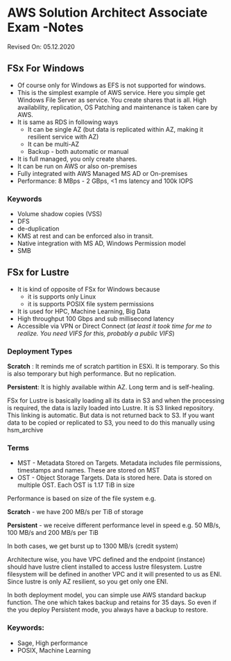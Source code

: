 # AWS Solution Architect Associate Exam -Notes

Revised On: 05.12.2020

## FSx For Windows

* Of course only for Windows as EFS is not supported for windows.
* This is the simplest example of AWS service. Here you simple get Windows File Server as service. You create shares that is all. High availability, replication, OS Patching and maintenance is taken care by AWS.
* It is same as RDS in following ways
  * It can be single AZ (but data is replicated within AZ, making it resilient service with AZ)
  * It can be multi-AZ
  * Backup - both automatic or manual
* It is full managed, you only create shares.
* It can be run on AWS or also on-premises
* Fully integrated with AWS Managed MS AD or On-premises
* Performance: 8 MBps - 2 GBps, <1 ms latency and 100k IOPS

### Keywords

* Volume shadow copies (VSS)
* DFS
* de-duplication
* KMS at rest and can be enforced also in transit.
* Native integration with MS AD, Windows Permission model
* SMB

## FSx for Lustre

* It is kind of opposite of FSx for Windows because
  * it is supports only Linux
  * it is supports POSIX file system permissions
* It is used for HPC, Machine Learning, Big Data
* High throughput 100 Gbps and sub millisecond latency
* Accessible via VPN or Direct Connect (*at least it took time for me to realize. You need VIFS for this, probably a public VIFS*)

### Deployment Types

**Scratch** : It reminds me of scratch partition in ESXi. It is temporary. So this is also temporary but high performance. But no replication.

**Persistent**: It is highly available within AZ. Long term and is self-healing.

FSx for Lustre is basically loading all its data in S3 and when the processing is required, the data is lazily loaded into Lustre. It is S3 linked repository. This linking is automatic. But data is not returned back to S3. If you want data to be copied or replicated to S3, you need to do this manually using hsm_archive

### Terms

* MST - Metadata Stored on Targets. Metadata includes file permissions, timestamps and names. These are stored on MST
* OST - Object Storage Targets. Data is stored here. Data is stored on multiple OST. Each OST is 1.17 TiB in size

Performance is based on size of the file system e.g.

**Scratch** - we have 200 MB/s per TiB of storage

**Persistent** - we receive different performance level in speed e.g. 50 MB/s, 100 MB/s and 200 MB/s per TiB

In both cases, we get burst up to 1300 MB/s (credit system)

Architecture wise, you have VPC defined and the endpoint (instance) should have lustre client installed to access lustre filesystem. Lustre filesystem will be defined in another VPC and it will presented to us as ENI. Since lustre is only AZ resilient, so you get only one ENI.

In both deployment model, you can simple use AWS standard backup function. The one which takes backup and retains for 35 days. So even if the you deploy Persistent mode, you always have a backup to restore.

### Keywords:

* Sage, High performance
* POSIX, Machine Learning
